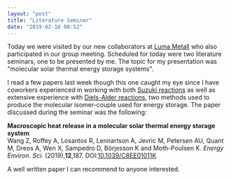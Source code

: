 ```yaml
---
layout: "post"
title: "Literature Seminar"
date: "2019-02-18 08:52"
---
```

Today we were visited by our new collaborators at [Luma Metall](https://luma-metall.com/) who also participated in our group meeting. Scheduled for today were two literature seminars, one to be presented by me. The topic for my presentation was "molecular solar thermal energy storage systems".

I read a few papers last week though this one caught my eye since I have coworkers experienced in working with both [Suzuki reactions](https://en.wikipedia.org/wiki/Suzuki_reaction) as well as extensive experience with [Diels-Alder reactions](https://en.wikipedia.org/wiki/Diels%E2%80%93Alder_reaction), two methods used to produce the molecular isomer-couple used for energy storage. The paper discussed during the seminar was the following:

**Macroscopic heat release in a molecular solar thermal energy storage system**  
Wang Z, Roffey A, Losantos R, Lennartson A, Jevric M, Petersen AU, Quant M, Dreos A, Wen X, Sampedro D, Börjesson K  and Moth-Poulsen K. _Energy Environ. Sci._ (2019),**12**,187. DOI:[10.1039/C8EE01011K](dx.doi.org/10.1039/C8EE01011K)

A well written paper I can recommend to anyone interested.
